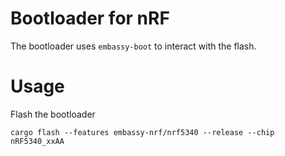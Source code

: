# Bootloader for nRF

The bootloader uses `embassy-boot` to interact with the flash.

# Usage

Flash the bootloader

```
cargo flash --features embassy-nrf/nrf5340 --release --chip nRF5340_xxAA
```
